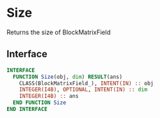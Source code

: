 # Size

Returns the size of BlockMatrixField

## Interface

```fortran
INTERFACE
  FUNCTION Size(obj, dim) RESULT(ans)
    CLASS(BlockMatrixField_), INTENT(IN) :: obj
    INTEGER(I4B), OPTIONAL, INTENT(IN) :: dim
    INTEGER(I4B) :: ans
  END FUNCTION Size
END INTERFACE
```
